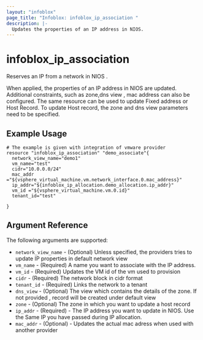```yaml
---
layout: "infoblox"
page_title: "Infoblox: infoblox_ip_association "
description: |-
  Updates the properties of an IP address in NIOS.
---
```



# infoblox\_ip\_association

Reserves an IP from a network in NIOS .

When applied, the properties of an IP address in NIOS are updated. Additional constraints, such as zone,dns view , mac address can also be configured. The same resource can be used to update Fixed address or Host Record. To update Host record, the zone and dns view parameters need to be specified. 

## Example Usage

```hcl
# The example is given with integration of vmware provider
resource "infoblox_ip_association" "demo_associate"{
  network_view_name="demo1"
  vm_name="test"
  cidr="10.0.0.0/24"
  mac_addr ="${vsphere_virtual_machine.vm.network_interface.0.mac_address}"
  ip_addr="${infoblox_ip_allocation.demo_allocation.ip_addr}"
  vm_id ="${vsphere_virtual_machine.vm.0.id}"
  tenant_id="test"

}

```
## Argument Reference

The following arguments are supported:

* `network_view_name` - (Optional) Unless specified, the providers tries to update IP properties in default network view
* `vm_name` - (Required) A name you want to associate with the IP address.
* `vm_id` - (Required) Updates the VM id of the vm used to provision
* `cidr` - (Required) The network block in cidr format
* `tenant_id` - (Required) Links the network  to a tenant
* `dns_view` - (Optional) The view which contains the details of the zone. If not provided , record will be created under default view
* `zone` - (Optional) The zone in which you want to update a host record
* `ip_addr` - (Required) - The IP address you want to update in NIOS. Use the Same IP you have passed during IP allocation.
* `mac_addr` - (Optional) - Updates the actual mac adress when used with another provider

